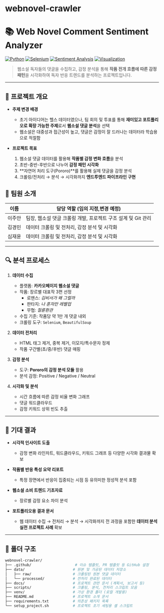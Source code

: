 # webnovel-crawler
# 📚 Web Novel Comment Sentiment Analyzer

[![Python](https://img.shields.io/badge/python-3.10+-blue.svg)](https://www.python.org/)
[![Selenium](https://img.shields.io/badge/Web%20Scraping-Selenium-green)](https://github.com/seleniumbase/SeleniumBase)
[![Sentiment Analysis](https://img.shields.io/badge/NLP-Pororo-orange)](https://github.com/kakaobrain/pororo)
[![Visualization](https://img.shields.io/badge/Visualization-Matplotlib%2FWordCloud-blueviolet)]()

> 웹소설 독자들의 댓글을 수집하고, 감정 분석을 통해 **작품 전개 흐름에 따른 감정 패턴**을 시각화하여 독자 반응 트렌드를 분석하는 프로젝트입니다.

---

## 📝 프로젝트 개요

- **주제 변경 배경**
    - 초기 아이디어는 헬스 데이터였으나, 팀 회의 및 투표를 통해 **재미있고 포트폴리오로 확장 가능한 주제**로서 **웹소설 댓글 분석**을 선택
    - 웹소설은 대중성과 접근성이 높고, 댓글은 감정이 잘 드러나는 데이터라 학습용으로 적절함

- **프로젝트 목표**
    1. 웹소설 댓글 데이터를 활용해 **작품별 감정 변화 흐름**을 분석
    2. 초반-중반-후반으로 나누어 **감정 패턴 시각화**
    3. **자연어 처리 도구(Pororo)**를 활용해 실제 댓글을 감정 분석
    4. 크롤링/전처리 → 분석 → 시각화까지 **엔드투엔드 파이프라인 구현**
## 👥 팀원 소개

| 이름     | 담당 역할 (임의 지정,변경 예정) |
|----------|------------------------|
| 이주안   | 팀장, 웹소설 댓글 크롤링 개발, 프로젝트 구조 설계 및 Git 관리 |
| 김경민   | 데이터 크롤링 및 전처리, 감정 분석 및 시각화 |
| 심재윤   | 데이터 크롤링 및 전처리, 감정 분석 및 시각화 |

---

## 🔍 분석 프로세스

1. **데이터 수집**
    - 플랫폼: **카카오페이지 웹소설 댓글**
    - 작품: 장르별 대표작 3편 선정
        - 로맨스: *김비서가 왜 그럴까*
        - 판타지: *나 혼자만 레벨업*
        - 무협: *절륜환관*
    - 수집 기준: 작품당 약 1만 개 댓글 내외
    - 크롤링 도구: `Selenium`, `BeautifulSoup`

2. **데이터 전처리**
    - HTML 태그 제거, 중복 제거, 이모지/특수문자 정제
    - 작품 구간별(초/중/후반) 댓글 매핑

3. **감정 분석**
    - 도구: **Pororo의 감정 분석 모듈** 활용
    - 분석 감정: Positive / Negative / Neutral

4. **시각화 및 분석**
    - 시간 흐름에 따른 감정 비율 변화 그래프
    - 댓글 워드클라우드
    - 감정 키워드 상위 빈도 추출

---

## 🎯 기대 결과

- **시각적 인사이트 도출**
    - 감정 변화 라인차트, 워드클라우드, 키워드 그래프 등 다양한 시각화 결과물 확보

- **작품별 반응 특성 요약 리포트**
    - 특정 장면에서 반응이 집중되는 시점 등 유의미한 정성적 분석 포함

- **웹소설 소비 트렌드 기초자료**
    - 장르별 감정 요소 차이 분석

- **포트폴리오용 결과 문서**
    - 웹 데이터 수집 → 전처리 → 분석 → 시각화까지 전 과정을 포함한 **데이터 분석 실전 프로젝트 사례** 확보

---

## 📁 폴더 구조

```bash
webnovel-crawler/
├── .github/                    # 이슈 템플릿, PR 템플릿 등 GitHub 설정
├── data/                      # 원본 및 가공된 데이터 저장소
│   ├── raw/                   # 크롤링된 원본 댓글 데이터
│   └── processed/             # 전처리 완료된 데이터
├── docs/                      # 프로젝트 관련 문서 (계획서, 보고서 등)
├── scripts/                   # 크롤링, 분석, 전처리 스크립트 모음
├── venv/                      # 가상 환경 폴더 (로컬 개발용)
├── README.md                  # 프로젝트 소개 문서
├── requirements.txt           # 의존성 패키지 목록
└── setup_project.sh           # 프로젝트 초기 세팅용 셸 스크립트
